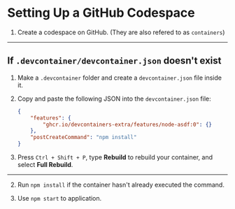 # Setting Up a GitHub Codespace

1. Create a codespace on GitHub. (They are also refered to as `containers`)
------
## If `.devcontainer/devcontainer.json` doesn't exist

1. Make a `.devcontainer` folder and create a `devcontainer.json` file inside it.

2. Copy and paste the following JSON into the `devcontainer.json` file:

    ```json
    {
        "features": {
            "ghcr.io/devcontainers-extra/features/node-asdf:0": {}
        },
        "postCreateCommand": "npm install"
    }
    ```

3. Press `Ctrl + Shift + P`, type **Rebuild** to rebuild your container, and select **Full Rebuild**.
------
2. Run `npm install` if the container hasn't already executed the command.

3. Use `npm start` to application.
